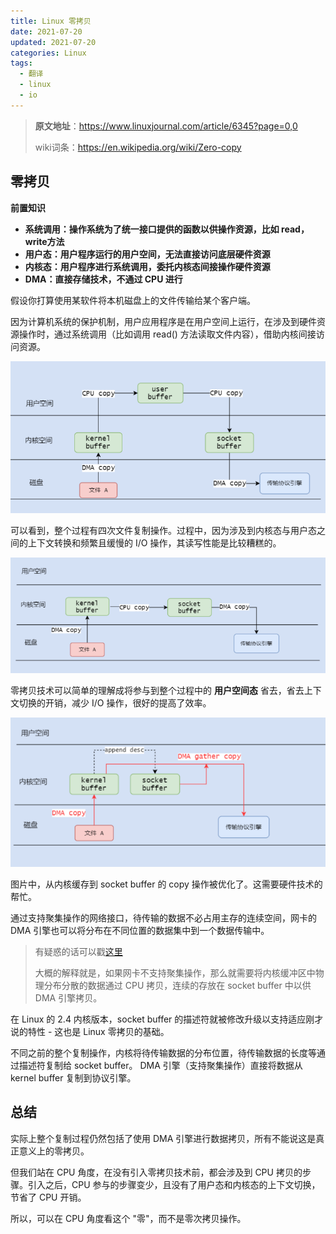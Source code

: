 ```yaml
---
title: Linux 零拷贝
date: 2021-07-20
updated: 2021-07-20
categories: Linux
tags:
  - 翻译
  - linux
  - io
---
```


> **原文地址**：https://www.linuxjournal.com/article/6345?page=0,0
>
> wiki词条：https://en.wikipedia.org/wiki/Zero-copy

<!--more-->

## 零拷贝



**前置知识**

- **系统调用：操作系统为了统一接口提供的函数以供操作资源，比如 read，write方法**
- **用户态：用户程序运行的用户空间，无法直接访问底层硬件资源**
- **内核态：用户程序进行系统调用，委托内核态间接操作硬件资源**
- **DMA：直接存储技术，不通过 CPU 进行**

 

假设你打算使用某软件将本机磁盘上的文件传输给某个客户端。

因为计算机系统的保护机制，用户应用程序是在用户空间上运行，在涉及到硬件资源操作时，通过系统调用（比如调用 read() 方法读取文件内容），借助内核间接访问资源。

![image-20210925123537658](Linux-Zero-Copy/image-20210925123537658.png)

可以看到，整个过程有四次文件复制操作。过程中，因为涉及到内核态与用户态之间的上下文转换和频繁且缓慢的 I/O 操作，其读写性能是比较糟糕的。

 

![image-20210925123558017](Linux-Zero-Copy/image-20210925123558017.png)

零拷贝技术可以简单的理解成将参与到整个过程中的 **用户空间态** 省去，省去上下文切换的开销，减少 I/O 操作，很好的提高了效率。



![image-20210925123623123](Linux-Zero-Copy/image-20210925123623123.png)

图片中，从内核缓存到 socket buffer 的 copy 操作被优化了。这需要硬件技术的帮忙。

 通过支持聚集操作的网络接口，待传输的数据不必占用主存的连续空间，网卡的 DMA 引擎也可以将分布在不同位置的数据集中到一个数据传输中。



> 有疑惑的话可以戳[这里](https://stackoverflow.com/questions/9770125/zero-copy-with-and-without-scatter-gather-operations)
>
> 大概的解释就是，如果网卡不支持聚集操作，那么就需要将内核缓冲区中物理分布分散的数据通过 CPU 拷贝，连续的存放在 socket buffer 中以供 DMA 引擎拷贝。

 

在 Linux 的 2.4 内核版本，socket buffer 的描述符就被修改升级以支持适应刚才说的特性 - 这也是 Linux 零拷贝的基础。

 

不同之前的整个复制操作，内核将待传输数据的分布位置，待传输数据的长度等通过描述符复制给 socket buffer。 DMA 引擎（支持聚集操作）直接将数据从 kernel buffer 复制到协议引擎。

 

## 总结

实际上整个复制过程仍然包括了使用 DMA 引擎进行数据拷贝，所有不能说这是真正意义上的零拷贝。

 

但我们站在 CPU 角度，在没有引入零拷贝技术前，都会涉及到 CPU 拷贝的步骤。引入之后，CPU 参与的步骤变少，且没有了用户态和内核态的上下文切换，节省了 CPU 开销。

 

所以，可以在 CPU 角度看这个 "零"，而不是零次拷贝操作。